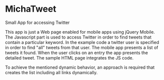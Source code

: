 # MichaTweet
Small App for accessing Twitter


This app is just a Web page enabled for mobile apps using jQuery Mobile.
The Javascript part is used to access Twitter in order to find tweets that contain a particular keyword. In the example code a twitter user is specified in order to find "all" tweets from that user.
The mobile app presents a list of tweets it found. When the user clicks on an entry the app presents the detailed tweet.
The sample HTML page integrates the JS code.

To achieve the mentioned dynamic behavior, an approach is required that creates the list including all links dynamically.
